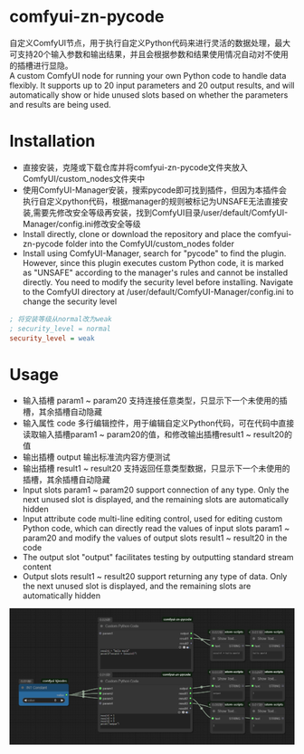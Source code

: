 # comfyui-zn-pycode
自定义ComfyUI节点，用于执行自定义Python代码来进行灵活的数据处理，最大可支持20个输入参数和输出结果，并且会根据参数和结果使用情况自动对不使用的插槽进行显隐。  
A custom ComfyUI node for running your own Python code to handle data flexibly. It supports up to 20 input parameters and 20 output results, and will automatically show or hide unused slots based on whether the parameters and results are being used.

# Installation
* 直接安装，克隆或下载仓库并将comfyui-zn-pycode文件夹放入ComfyUI/custom_nodes文件夹中  
* 使用ComfyUI-Manager安装，搜索pycode即可找到插件，但因为本插件会执行自定义python代码，根据manager的规则被标记为UNSAFE无法直接安装,需要先修改安全等级再安装，找到ComfyUI目录/user/default/ComfyUI-Manager/config.ini修改安全等级
* Install directly, clone or download the repository and place the comfyui-zn-pycode folder into the ComfyUI/custom_nodes folder
* Install using ComfyUI-Manager, search for "pycode" to find the plugin. However, since this plugin executes custom Python code, it is marked as "UNSAFE" according to the manager's rules and cannot be installed directly. You need to modify the security level before installing. Navigate to the ComfyUI directory at /user/default/ComfyUI-Manager/config.ini to change the security level
```ini
; 将安装等级从normal改为weak
; security_level = normal
security_level = weak
```

# Usage
* 输入插槽 param1 ~ param20 支持连接任意类型，只显示下一个未使用的插槽，其余插槽自动隐藏
* 输入属性 code 多行编辑控件，用于编辑自定义Python代码，可在代码中直接读取输入插槽param1 ~ param20的值，和修改输出插槽result1 ~ result20的值
* 输出插槽 output 输出标准流内容方便测试
* 输出插槽 result1 ~ result20 支持返回任意类型数据，只显示下一个未使用的插槽，其余插槽自动隐藏
* Input slots param1 ~ param20 support connection of any type. Only the next unused slot is displayed, and the remaining slots are automatically hidden
* Input attribute code multi-line editing control, used for editing custom Python code, which can directly read the values of input slots param1 ~ param20 and modify the values of output slots result1 ~ result20 in the code
* The output slot "output" facilitates testing by outputting standard stream content
* Output slots result1 ~ result20 support returning any type of data. Only the next unused slot is displayed, and the remaining slots are automatically hidden
    
![使用示例](example.png)
